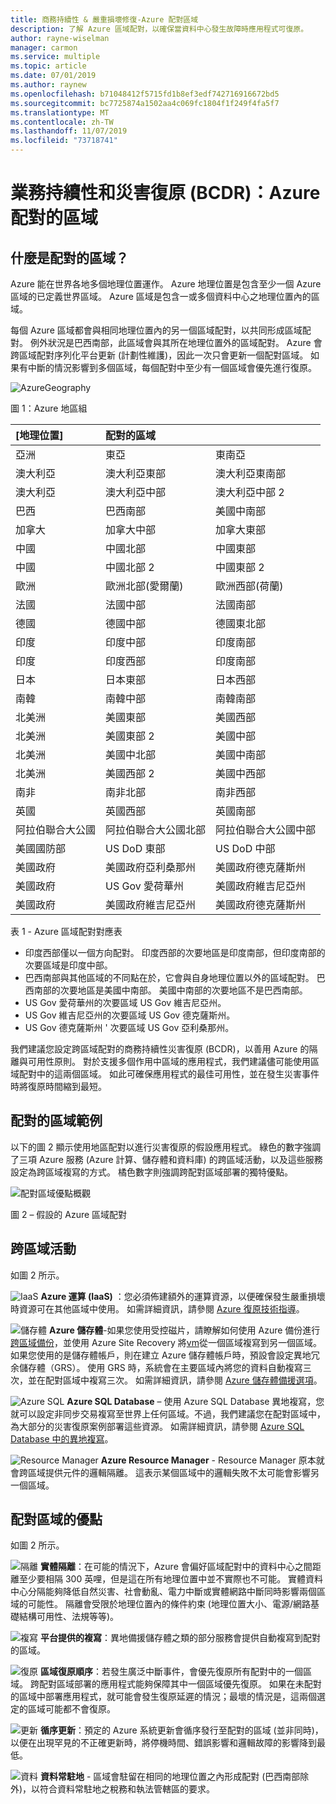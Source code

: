 ```yaml
---
title: 商務持續性 & 嚴重損壞修復-Azure 配對區域
description: 了解 Azure 區域配對，以確保當資料中心發生故障時應用程式可復原。
author: rayne-wiselman
manager: carmon
ms.service: multiple
ms.topic: article
ms.date: 07/01/2019
ms.author: raynew
ms.openlocfilehash: b71048412f5715fd1b8ef3edf742716916672bd5
ms.sourcegitcommit: bc7725874a1502aa4c069fc1804f1f249f4fa5f7
ms.translationtype: MT
ms.contentlocale: zh-TW
ms.lasthandoff: 11/07/2019
ms.locfileid: "73718741"
---
```

# <a name="business-continuity-and-disaster-recovery-bcdr-azure-paired-regions"></a>業務持續性和災害復原 (BCDR)：Azure 配對的區域

## <a name="what-are-paired-regions"></a>什麼是配對的區域？

Azure 能在世界各地多個地理位置運作。 Azure 地理位置是包含至少一個 Azure 區域的已定義世界區域。 Azure 區域是包含一或多個資料中心之地理位置內的區域。

每個 Azure 區域都會與相同地理位置內的另一個區域配對，以共同形成區域配對。 例外狀況是巴西南部，此區域會與其所在地理位置外的區域配對。 Azure 會跨區域配對序列化平台更新 (計劃性維護)，因此一次只會更新一個配對區域。 如果有中斷的情況影響到多個區域，每個配對中至少有一個區域會優先進行復原。

![AzureGeography](./media/best-practices-availability-paired-regions/GeoRegionDataCenter.png)

圖 1：Azure 地區組

| [地理位置] | 配對的區域 |  |
|:--- |:--- |:--- |
| 亞洲 |東亞 |東南亞 |
| 澳大利亞 |澳大利亞東部 |澳大利亞東南部 |
| 澳大利亞 |澳大利亞中部 |澳大利亞中部 2 |
| 巴西 |巴西南部 |美國中南部 |
| 加拿大 |加拿大中部 |加拿大東部 |
| 中國 |中國北部 |中國東部|
| 中國 |中國北部 2 |中國東部 2|
| 歐洲 |歐洲北部(愛爾蘭) |歐洲西部(荷蘭) |
| 法國 |法國中部|法國南部|
| 德國 |德國中部 |德國東北部 |
| 印度 |印度中部 |印度南部 |
| 印度 |印度西部 |印度南部 |
| 日本 |日本東部 |日本西部 |
| 南韓 |南韓中部 |南韓南部 |
| 北美洲 |美國東部 |美國西部 |
| 北美洲 |美國東部 2 |美國中部 |
| 北美洲 |美國中北部 |美國中南部 |
| 北美洲 |美國西部 2 |美國中西部 
| 南非 | 南非北部 | 南非西部
| 英國 |英國西部 |英國南部 |
| 阿拉伯聯合大公國 | 阿拉伯聯合大公國北部 | 阿拉伯聯合大公國中部
| 美國國防部 |US DoD 東部 |US DoD 中部 |
| 美國政府 |美國政府亞利桑那州 |美國政府德克薩斯州 |
| 美國政府 |US Gov 愛荷華州 |美國政府維吉尼亞州 |
| 美國政府 |美國政府維吉尼亞州 |美國政府德克薩斯州 |

表 1 - Azure 區域配對對應表

- 印度西部僅以一個方向配對。 印度西部的次要地區是印度南部，但印度南部的次要區域是印度中部。
- 巴西南部與其他區域的不同點在於，它會與自身地理位置以外的區域配對。 巴西南部的次要地區是美國中南部。 美國中南部的次要地區不是巴西南部。
- US Gov 愛荷華州的次要區域 US Gov 維吉尼亞州。
- US Gov 維吉尼亞州的次要區域 US Gov 德克薩斯州。
- US Gov 德克薩斯州 ' 次要區域 US Gov 亞利桑那州。


我們建議您設定跨區域配對的商務持續性災害復原 (BCDR)，以善用 Azure 的隔離與可用性原則。 對於支援多個作用中區域的應用程式，我們建議儘可能使用區域配對中的這兩個區域。 如此可確保應用程式的最佳可用性，並在發生災害事件時將復原時間縮到最短。 

## <a name="an-example-of-paired-regions"></a>配對的區域範例
以下的圖 2 顯示使用地區配對以進行災害復原的假設應用程式。 綠色的數字強調了三項 Azure 服務 (Azure 計算、儲存體和資料庫) 的跨區域活動，以及這些服務設定為跨區域複寫的方式。 橘色數字則強調跨配對區域部署的獨特優點。

![配對區域優點概觀](./media/best-practices-availability-paired-regions/PairedRegionsOverview2.png)

圖 2 – 假設的 Azure 區域配對

## <a name="cross-region-activities"></a>跨區域活動
如圖 2 所示。

![IaaS](./media/best-practices-availability-paired-regions/1Green.png) **Azure 運算 (IaaS)** ：您必須佈建額外的運算資源，以便確保發生嚴重損壞時資源可在其他區域中使用。 如需詳細資訊，請參閱 [Azure 復原技術指導](https://github.com/uglide/azure-content/blob/master/articles/resiliency/resiliency-technical-guidance.md)。

![儲存體](./media/best-practices-availability-paired-regions/2Green.png) **Azure 儲存體**-如果您使用受控磁片，請瞭解如何使用 Azure 備份進行[跨區域備份](https://docs.microsoft.com/azure/architecture/resiliency/recovery-loss-azure-region#virtual-machines)，並使用 Azure Site Recovery 將[vm](https://docs.microsoft.com/azure/site-recovery/azure-to-azure-tutorial-enable-replication)從一個區域複寫到另一個區域。 如果您使用的是儲存體帳戶，則在建立 Azure 儲存體帳戶時，預設會設定異地冗余儲存體（GRS）。 使用 GRS 時，系統會在主要區域內將您的資料自動複寫三次，並在配對區域中複寫三次。 如需詳細資訊，請參閱 [Azure 儲存體備援選項](storage/common/storage-redundancy.md)。

![Azure SQL](./media/best-practices-availability-paired-regions/3Green.png) **Azure SQL Database** – 使用 Azure SQL Database 異地複寫，您就可以設定非同步交易複寫至世界上任何區域。不過，我們建議您在配對區域中，為大部分的災害復原案例部署這些資源。 如需詳細資訊，請參閱 [Azure SQL Database 中的異地複寫](sql-database/sql-database-geo-replication-overview.md)。

![Resource Manager](./media/best-practices-availability-paired-regions/4Green.png) **Azure Resource Manager** - Resource Manager 原本就會跨區域提供元件的邏輯隔離。 這表示某個區域中的邏輯失敗不太可能會影響另一個區域。

## <a name="benefits-of-paired-regions"></a>配對區域的優點
如圖 2 所示。  

![隔離](./media/best-practices-availability-paired-regions/5Orange.png)
**實體隔離**：在可能的情況下，Azure 會偏好區域配對中的資料中心之間距離至少要相隔 300 英哩，但是這在所有地理位置中並不實際也不可能。 實體資料中心分隔能夠降低自然災害、社會動亂、電力中斷或實體網路中斷同時影響兩個區域的可能性。 隔離會受限於地理位置內的條件約束 (地理位置大小、電源/網路基礎結構可用性、法規等等)。  

![複寫](./media/best-practices-availability-paired-regions/6Orange.png)
**平台提供的複寫**：異地備援儲存體之類的部分服務會提供自動複寫到配對的區域。

![復原](./media/best-practices-availability-paired-regions/7Orange.png)
**區域復原順序**：若發生廣泛中斷事件，會優先復原所有配對中的一個區域。 跨配對區域部署的應用程式能夠保障其中一個區域優先復原。 如果在未配對的區域中部署應用程式，就可能會發生復原延遲的情況；最壞的情況是，這兩個選定的區域可能都不會復原。

![更新](./media/best-practices-availability-paired-regions/8Orange.png)
**循序更新**：預定的 Azure 系統更新會循序發行至配對的區域 (並非同時)，以便在出現罕見的不正確更新時，將停機時間、錯誤影響和邏輯故障的影響降到最低。

![資料](./media/best-practices-availability-paired-regions/9Orange.png)
**資料常駐地** - 區域會駐留在相同的地理位置之內形成配對 (巴西南部除外)，以符合資料常駐地之稅務和執法管轄區的要求。

